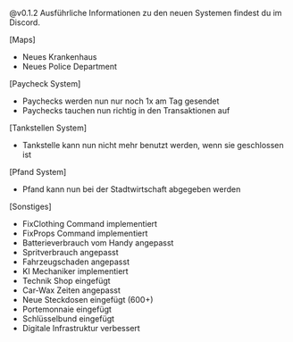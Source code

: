 @v0.1.2
Ausführliche Informationen zu den neuen Systemen findest du im Discord.

[Maps]
- Neues Krankenhaus
- Neues Police Department

[Paycheck System]
- Paychecks werden nun nur noch 1x am Tag gesendet 
- Paychecks tauchen nun richtig in den Transaktionen auf

[Tankstellen System]
- Tankstelle kann nun nicht mehr benutzt werden, wenn sie geschlossen ist

[Pfand System]
- Pfand kann nun bei der Stadtwirtschaft abgegeben werden

[Sonstiges]
- FixClothing Command implementiert
- FixProps Command implementiert
- Batterieverbrauch vom Handy angepasst
- Spritverbrauch angepasst
- Fahrzeugschaden angepasst
- KI Mechaniker implementiert
- Technik Shop eingefügt
- Car-Wax Zeiten angepasst
- Neue Steckdosen eingefügt (600+)
- Portemonnaie eingefügt
- Schlüsselbund eingefügt
- Digitale Infrastruktur verbessert